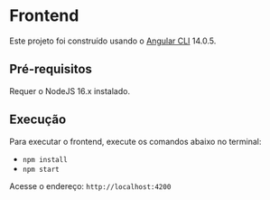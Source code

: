 # Frontend

Este projeto foi construído usando o [Angular CLI](https://github.com/angular/angular-cli) 14.0.5.

## Pré-requisitos

Requer o NodeJS 16.x instalado.

## Execução

Para executar o frontend, execute os comandos abaixo no terminal:
* `npm install`
* `npm start`

Acesse o endereço: `http://localhost:4200`
